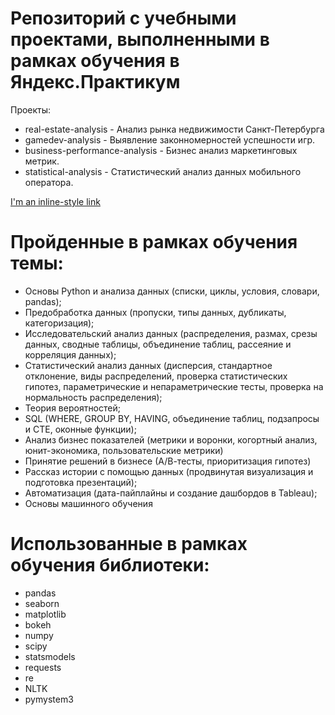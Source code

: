 # Репозиторий с учебными проектами, выполненными в рамках обучения в Яндекс.Практикум

Проекты:
- real-estate-analysis - Анализ рынка недвижимости Санкт-Петербурга
- gamedev-analysis - Выявление законномерностей успешности игр.
- business-performance-analysis - Бизнес анализ маркетинговых метрик.
- statistical-analysis - Статистический анализ данных мобильного оператора.

[I'm an inline-style link]([https://www.google.com](https://github.com/VolumExpress/educational-projects/tree/main/statistical-analysis))

# Пройденные в рамках обучения темы:
- Основы Python и анализа данных (списки, циклы, условия, словари, pandas);
- Предобработка данных (пропуски, типы данных, дубликаты, категоризация);
- Исследовательский анализ данных (распределения, размах, срезы данных, сводные таблицы, объединение таблиц, рассеяние и корреляция данных);
- Статистический анализ данных (дисперсия, стандартное отклонение, виды распределений, проверка статистических гипотез, параметрические и непараметрические тесты, проверка на нормальность распределения);
- Теория вероятностей;
- SQL (WHERE, GROUP BY, HAVING, объединение таблиц, подзапросы и CTE, оконные функции);
- Анализ бизнес показателей (метрики и воронки, когортный анализ, юнит-экономика, пользовательские метрики)
- Принятие решений в бизнесе (А/В-тесты, приоритизация гипотез)
- Рассказ истории с помощью данных (продвинутая визуализация и подготовка презентаций);
- Автоматизация (дата-пайплайны и создание дашбордов в Tableau);
- Основы машинного обучения


# Использованные в рамках обучения библиотеки:
- pandas
- seaborn
- matplotlib
- bokeh
- numpy
- scipy
- statsmodels
- requests
- re
- NLTK
- pymystem3
